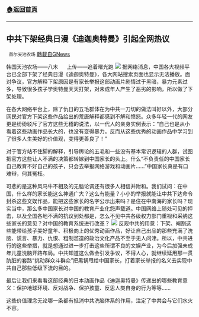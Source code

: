 ###  [:house:返回首頁](https://github.com/ourhimalayas/txt)
---


## 中共下架经典日漫《迪迦奥特曼》引起全网热议
` 首尔天池农场` [轉載自GNews](https://gnews.org/zh-hans/1560764/)

韩国天池农场——八木      上传——追着曙光跑
![](https://assets.gnews.org/wp-content/uploads/2021/09/929封面.jpeg)
据网络消息，中国各大视频平台已全部下架了经典日漫《迪迦奥特曼》，各大网站搜索页面也显示无法播放。面对争议，官方解释下架原因是有家长举报这部动画片剧情过于黑暗，暴力元素过多，导致很多孩子学奥特曼天天打架，对未成年人产生了恶劣的影响，所以做了下架处理。

在各大网络平台上，除了仇日的五毛群体在为中共一刀切的做法叫好以外，大部分网民对官方下架这些作品给出的荒唐解释都感到不解和愤怒。众多年轻一代的网友更是纷纷驳斥了官方这些无稽的说法，以一代人的亲身实例表示：“自己也是从小看着这些动画作品长大的，也没有变得暴力。反而从这些优秀的动画作品中学习到了很多人生美好的价值观，变得更善良了！”

对于官方站不住脚的解释，引导舆论的五毛和一些没有基本常识逻辑的人群，试图把官方这些让人不满的决策都转嫁到中国家长的头上。什么“不负责任的中国家长自己教育不好自己的孩子，只会去举报网络游戏和动画片……”中国家长真是有口难辩，何其冤枉。

可悲的是这种风马牛不相及的无脑论调还有很多人相信并附和。我们试问：在中国，什么样的家长能这么神通广大？这么有能量？小小的举报就能让中共下达命令封杀这些文娱作品，能把这些家长的名字公示出来吗？是住在中南海的家长吗？现实当中，那么多中国家长对中国的教育产业化怨声载道。中国网络上随处可见的抨击，以及全国各地不满的抗议到处都是，怎么不见中共各级权力部门重视和采纳这些家长的意见？对中国的教育系统进行改革？
![](https://assets.gnews.org/wp-content/uploads/2021/09/9292.jpeg)
反观中共的用意：下架、阉割这些能带给孩子美好童年、积极向上的优秀动画作品，好让自己出品的那些充满了洗脑、谎言、暴力、仇恨、粗制滥造的政治文化产品不至于无人问津。所以，中共进行的这些举措，就是想通过进一步打击这些所谓不良的文娱产业，为今后加强未成年儿童洗脑开路布局。中共知道这么做会引发争议，不得人心，就继续延用那一贯肮脏的套路“挑动群众斗群众”把黑锅甩给中国家长，打着家长举报的名义去实现中共自己那些低级下流的目的。

最后让我们来看看这部经典的日本动画作品《迪迦奥特曼》传递出的哪些教育意义：保护地球环境、反对战争、保护孩童、反思人类自身的行为等等……

这些价值理念无论哪一条都有抵消中共洗脑体系的作用，注定了中共会与它们水火不容。
